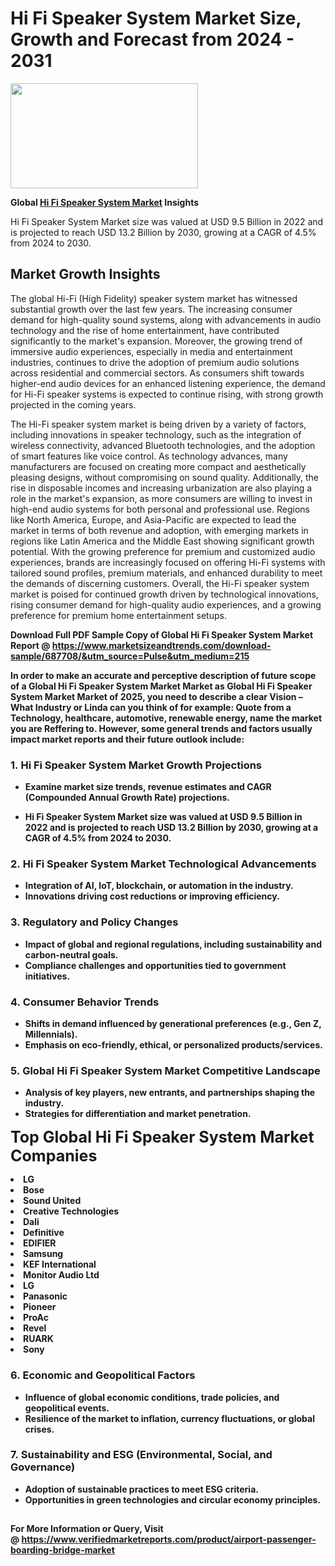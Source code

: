 <H1>Hi Fi Speaker System Market Size, Growth and Forecast from 2024 - 2031</H1><img class="aligncenter size-medium wp-image-584254" src="https://thirdeyenews.in/wp-content/uploads/2024/09/Global-Market-Research-300x168.jpeg" alt="" width="300" height="168" /><p><strong>Global&nbsp;<a href="https://www.marketsizeandtrends.com/download-sample/687708/&amp;utm_source=Pulse&amp;utm_medium=215">Hi Fi Speaker System Market</a> Insights</strong></p><p>Hi Fi Speaker System Market size was valued at USD 9.5 Billion in 2022 and is projected to reach USD 13.2 Billion by 2030, growing at a CAGR of 4.5% from 2024 to 2030.</p><p><h2>Market Growth Insights</h2> <p>The global Hi-Fi (High Fidelity) speaker system market has witnessed substantial growth over the last few years. The increasing consumer demand for high-quality sound systems, along with advancements in audio technology and the rise of home entertainment, have contributed significantly to the market's expansion. Moreover, the growing trend of immersive audio experiences, especially in media and entertainment industries, continues to drive the adoption of premium audio solutions across residential and commercial sectors. As consumers shift towards higher-end audio devices for an enhanced listening experience, the demand for Hi-Fi speaker systems is expected to continue rising, with strong growth projected in the coming years.</p> <p><strong></strong></p> <p>The Hi-Fi speaker system market is being driven by a variety of factors, including innovations in speaker technology, such as the integration of wireless connectivity, advanced Bluetooth technologies, and the adoption of smart features like voice control. As technology advances, many manufacturers are focused on creating more compact and aesthetically pleasing designs, without compromising on sound quality. Additionally, the rise in disposable incomes and increasing urbanization are also playing a role in the market's expansion, as more consumers are willing to invest in high-end audio systems for both personal and professional use. Regions like North America, Europe, and Asia-Pacific are expected to lead the market in terms of both revenue and adoption, with emerging markets in regions like Latin America and the Middle East showing significant growth potential. With the growing preference for premium and customized audio experiences, brands are increasingly focused on offering Hi-Fi systems with tailored sound profiles, premium materials, and enhanced durability to meet the demands of discerning customers. Overall, the Hi-Fi speaker system market is poised for continued growth driven by technological innovations, rising consumer demand for high-quality audio experiences, and a growing preference for premium home entertainment setups.</p> <p><strong></p><p><span class=""><strong>Download Full PDF Sample Copy of Global Hi Fi Speaker System Market Report</strong> @ <a href="https://www.marketsizeandtrends.com/download-sample/687708/&amp;utm_source=Pulse&amp;utm_medium=215" target="_blank">https://www.marketsizeandtrends.com/download-sample/687708/&amp;utm_source=Pulse&amp;utm_medium=215</a></span></p><p>In order to make an accurate and perceptive description of future scope of a Global&nbsp;Hi Fi Speaker System Market Market as Global&nbsp;Hi Fi Speaker System Market Market of 2025, you need to describe a clear Vision &ndash; What Industry or Linda can you think of for example: Quote from a Technology, healthcare, automotive, renewable energy, name the market you are Reffering to. However, some general trends and factors usually impact market reports and their future outlook include:</p><h3>1.&nbsp;<strong>Hi Fi Speaker System Market Growth Projections</strong></h3><ul><li>Examine market size trends, revenue estimates and CAGR (Compounded Annual Growth Rate) projections.</li><li><p>Hi Fi Speaker System Market size was valued at USD 9.5 Billion in 2022 and is projected to reach USD 13.2 Billion by 2030, growing at a CAGR of 4.5% from 2024 to 2030.</p></li></ul><h3>2.&nbsp;<strong>Hi Fi Speaker System Market Technological Advancements</strong></h3><ul><li>Integration of AI, IoT, blockchain, or automation in the industry.</li><li>Innovations driving cost reductions or improving efficiency.</li></ul><h3>3.&nbsp;<strong>Regulatory and Policy Changes</strong></h3><ul><li>Impact of global and regional regulations, including sustainability and carbon-neutral goals.</li><li>Compliance challenges and opportunities tied to government initiatives.</li></ul><h3>4.&nbsp;<strong>Consumer Behavior Trends</strong></h3><ul><li>Shifts in demand influenced by generational preferences (e.g., Gen Z, Millennials).</li><li>Emphasis on eco-friendly, ethical, or personalized products/services.</li></ul><h3>5.&nbsp;<strong>Global Hi Fi Speaker System Market Competitive Landscape</strong></h3><ul><li>Analysis of key players, new entrants, and partnerships shaping the industry.</li><li>Strategies for differentiation and market penetration.</li></ul><p data-pm-slice="1 1 []"><span style="color: inherit; font-family: inherit; font-size: 25px;">Top Global Hi Fi Speaker System Market Companies</span></p><div class="" data-test-id=""><p><li>LG</li><li> Bose</li><li> Sound United</li><li> Creative Technologies</li><li> Dali</li><li> Definitive</li><li> EDIFIER</li><li> Samsung</li><li> KEF International</li><li> Monitor Audio Ltd</li><li> LG</li><li> Panasonic</li><li> Pioneer</li><li> ProAc</li><li> Revel</li><li> RUARK</li><li> Sony</li></p></div><h3>6.&nbsp;<strong>Economic and Geopolitical Factors</strong></h3><ul><li>Influence of global economic conditions, trade policies, and geopolitical events.</li><li>Resilience of the market to inflation, currency fluctuations, or global crises.</li></ul><h3>7.&nbsp;<strong>Sustainability and ESG (Environmental, Social, and Governance)</strong></h3><ul><li>Adoption of sustainable practices to meet ESG criteria.</li><li>Opportunities in green technologies and circular economy principles.</li></ul><h2><strong style="font-size: 14px;">For More Information or Query, Visit @&nbsp;</strong><a style="background-color: #ffffff; font-size: 14px;" href="https://www.marketsizeandtrends.com/report/hi-fi-speaker-system-market/" target="_blank">https://www.verifiedmarketreports.com/product/airport-passenger-boarding-bridge-market</a></h2>
